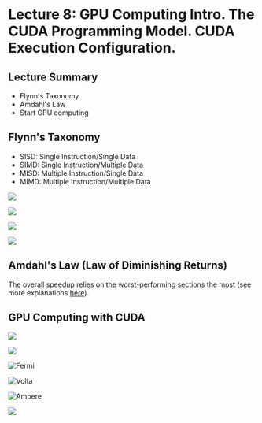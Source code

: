 # Lecture 8: GPU Computing Intro. The CUDA Programming Model. CUDA Execution Configuration.

## Lecture Summary

* Flynn's Taxonomy
* Amdahl's Law
* Start GPU computing

## Flynn's Taxonomy

* SISD: Single Instruction/Single Data
* SIMD: Single Instruction/Multiple Data
* MISD: Multiple Instruction/Single Data
* MIMD: Multiple Instruction/Multiple Data

![](../../.gitbook/assets/screen-shot-2021-02-10-at-1.56.21-pm.png)

![](../../.gitbook/assets/screen-shot-2021-02-10-at-1.56.37-pm.png)

![](../../.gitbook/assets/screen-shot-2021-02-10-at-1.57.07-pm.png)

![](../../.gitbook/assets/screen-shot-2021-02-10-at-1.57.23-pm.png)

## Amdahl's Law \(Law of Diminishing Returns\)

The overall speedup relies on the worst-performing sections the most \(see more explanations [here](../../operating-systems/index/raid-a-case-for-redundant-arrays-of-inexpensive-disks.md#background-and-motivation)\).

## GPU Computing with CUDA

![](../../.gitbook/assets/screen-shot-2021-02-10-at-2.05.01-pm.png)

![](../../.gitbook/assets/screen-shot-2021-02-10-at-2.05.23-pm.png)

![Fermi](../../.gitbook/assets/screen-shot-2021-02-10-at-2.09.29-pm.png)

![Volta](../../.gitbook/assets/screen-shot-2021-02-10-at-2.10.08-pm.png)

![Ampere](../../.gitbook/assets/screen-shot-2021-02-10-at-2.10.27-pm.png)

![](../../.gitbook/assets/screen-shot-2021-02-10-at-2.11.08-pm.png)

















